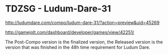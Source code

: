 # TDZSG - Ludum-Dare-31

http://ludumdare.com/compo/ludum-dare-31/?action=preview&uid=45269

http://gamejolt.com/dashboard/developer/games/view/42251/

The Post-Compo version is the finalized version, the Released version is the version that was finished in the 48h time requirement for Ludum Dare.